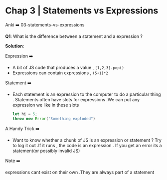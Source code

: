 # Chap 3 | Statements vs Expressions

Anki ➡️ 03-statements-vs-expressions

**Q1**: What is the difference between a statement and a expression ? 

**Solution**:

Expression ➡️ 

- A bit of JS code that produces a value , `[1,2,3].pop()`
- Expressions can contain expressions , `(5+1)*2`

Statement ➡️

- Each statement is an expression to the computer to do a particular thing . Statements often have slots for expressions .We can put any expression we like in these slots 

  ```js
  let hi = 5;
  throw new Error("Something exploded")
  ```

A Handy Trick ➡️

- Want to know whether a chunk of JS is an expression or statement ? Try to log it out .If it runs , the code is an expression . If you get an error its a statement(or possibly invalid JS)

Note ➡️

expressions cant exist on their own .They are always  part of a statement